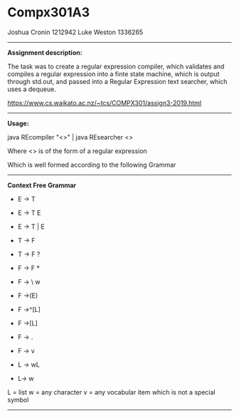 # Compx301A3

Joshua Cronin 1212942
Luke Weston 1336265
_______
**Assignment description:**

The task was to create a regular expression compiler, which validates and compiles a regular expression into a finte state machine, which is output through std.out, and passed into a Regular Expression text searcher, which uses a dequeue.


https://www.cs.waikato.ac.nz/~tcs/COMPX301/assign3-2019.html

_______
**Usage:**

java REcompiler "<<YourRegEX>>" | java REsearcher <<YourtextFileGoesHere>>

Where <<YourRegEx>> is of the form of a regular expression

Which is well formed according to the following Grammar
_______

**Context Free Grammar**

- E -> T
- E -> T E
- E -> T | E

- T -> F
- T -> F ?
- F -> F *

- F -> \ w
- F ->(E)
- F ->^[L]
- F ->[L]
- F -> .
- F -> v

- L -> wL              
- L-> w                

L = list
w = any character
v = any vocabular item which is not a special symbol
_______
